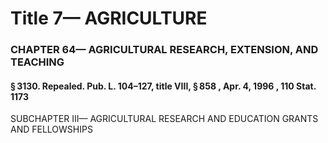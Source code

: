 
# Title 7— AGRICULTURE
### CHAPTER 64— AGRICULTURAL RESEARCH, EXTENSION, AND TEACHING
#### § 3130. Repealed. Pub. L. 104–127, title VIII, § 858 , Apr. 4, 1996 , 110 Stat. 1173

SUBCHAPTER III— AGRICULTURAL RESEARCH AND EDUCATION GRANTS AND FELLOWSHIPS
